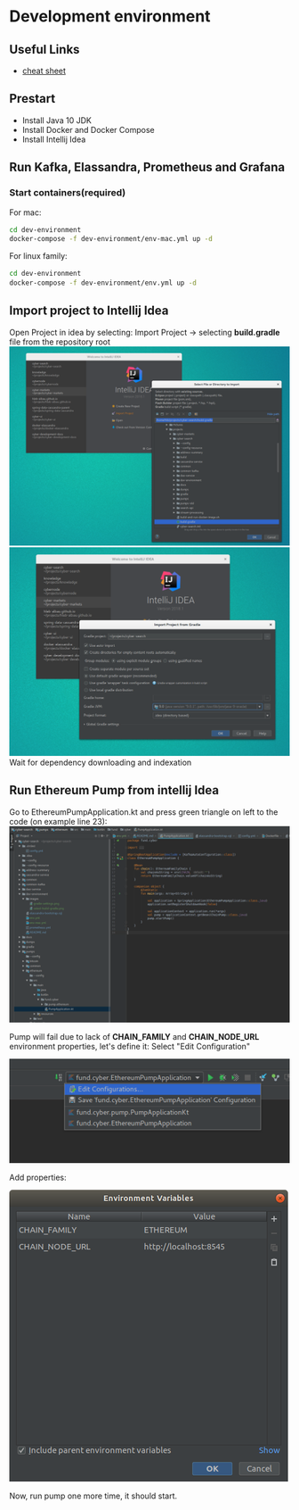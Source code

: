 # Development environment

## Useful Links
* [cheat sheet](./cheat-sheet.md)

## Prestart
* Install Java 10 JDK
* Install Docker and Docker Compose
* Install Intellij Idea

## Run Kafka, Elassandra, Prometheus and Grafana
### Start containers(required)
For mac:
```bash
cd dev-environment
docker-compose -f dev-environment/env-mac.yml up -d
```
For linux family:
```bash
cd dev-environment
docker-compose -f dev-environment/env.yml up -d
```

## Import project to Intellij Idea
Open Project in idea by selecting: Import Project -> selecting **build.gradle** file from the repository root
![Select Build Gradle](images/select-build-gradle.png)
![Import Settings](images/gradle-settings.png)
Wait for dependency downloading and indexation

## Run Ethereum Pump from intellij Idea
Go to EthereumPumpApplication.kt and press green triangle on left to the code (on example line 23):
![Start Pump](images/start-pump.png)

Pump will fail due to lack of **CHAIN_FAMILY** and **CHAIN_NODE_URL** environment properties, let's define it: Select "Edit Configuration"

![Select Edit Run Configuration](images/select-edit-configuration.png)

Add properties:

![Add variables](images/add-environment-variables.png)

Now, run pump one more time, it should start.

